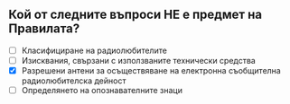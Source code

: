 ## Кой от следните въпроси НЕ е предмет на Правилата?

<!-- Верният отговор е отбелязан с [X] -->

- [ ] Класифициране на радиолюбителите
- [ ] Изисквания, свързани с използваните технически средства
- [X] Разрешени антени за осъществяване на електронна съобщителна радиолюбителска дейност
- [ ] Определянето на опознавателните знаци
